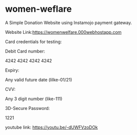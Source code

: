 # women-weflare

A Simple Donation Website using Instamojo payment gateway.

Website Link:https://womenwelfare.000webhostapp.com

Card credentials for testing:

Debit Card number:

4242 4242 4242 4242

Expiry:

Any valid future date (lilke-01/21)

CVV:

Any 3 digit number (like-111)

3D-Secure Password:

1221


  youtube link: https://youtu.be/-dUWFVzoDOk
